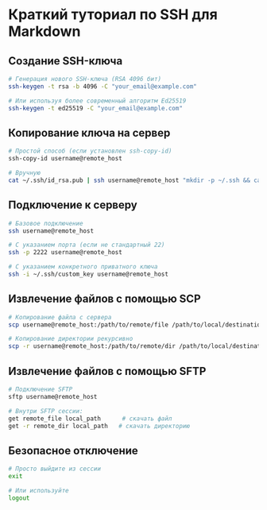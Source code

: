 # Краткий туториал по SSH для Markdown

## Создание SSH-ключа

```bash
# Генерация нового SSH-ключа (RSA 4096 бит)
ssh-keygen -t rsa -b 4096 -C "your_email@example.com"

# Или используя более современный алгоритм Ed25519
ssh-keygen -t ed25519 -C "your_email@example.com"
```

## Копирование ключа на сервер

```bash
# Простой способ (если установлен ssh-copy-id)
ssh-copy-id username@remote_host

# Вручную
cat ~/.ssh/id_rsa.pub | ssh username@remote_host "mkdir -p ~/.ssh && cat >> ~/.ssh/authorized_keys"
```

## Подключение к серверу

```bash
# Базовое подключение
ssh username@remote_host

# С указанием порта (если не стандартный 22)
ssh -p 2222 username@remote_host

# С указанием конкретного приватного ключа
ssh -i ~/.ssh/custom_key username@remote_host
```

## Извлечение файлов с помощью SCP

```bash
# Копирование файла с сервера
scp username@remote_host:/path/to/remote/file /path/to/local/destination

# Копирование директории рекурсивно
scp -r username@remote_host:/path/to/remote/dir /path/to/local/destination
```

## Извлечение файлов с помощью SFTP

```bash
# Подключение SFTP
sftp username@remote_host

# Внутри SFTP сессии:
get remote_file local_path      # скачать файл
get -r remote_dir local_path   # скачать директорию
```

## Безопасное отключение

```bash
# Просто выйдите из сессии
exit

# Или используйте
logout
```